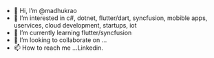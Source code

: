 - 👋 Hi, I’m @madhukrao
- 👀 I’m interested in c#, dotnet, flutter/dart, syncfusion, mobible apps, uservices, cloud development, startups, iot
- 🌱 I’m currently learning flutter/syncfusion
- 💞️ I’m looking to collaborate on ...
- 📫 How to reach me ...Linkedin.

<!---
madhukrao/madhukrao is a ✨ special ✨ repository because its `README.md` (this file) appears on your GitHub profile.
You can click the Preview link to take a look at your changes.
--->
